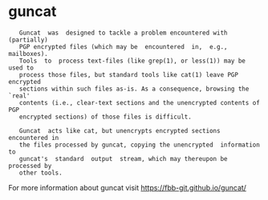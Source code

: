 # guncat
       Guncat  was  designed to tackle a problem encountered with (partially)
       PGP encrypted files (which may be  encountered  in,  e.g.,  mailboxes).
       Tools  to  process text-files (like grep(1), or less(1)) may be used to
       process those files, but standard tools like cat(1) leave PGP encrypted
       sections within such files as-is. As a consequence, browsing the `real'
       contents (i.e., clear-text sections and the unencrypted contents of PGP
       encrypted sections) of those files is difficult.

       Guncat  acts like cat, but unencrypts encrypted sections encountered in
       the files processed by guncat, copying the unencrypted  information  to
       guncat's  standard  output  stream, which may thereupon be processed by
       other tools.

For more information about guncat visit https://fbb-git.github.io/guncat/
